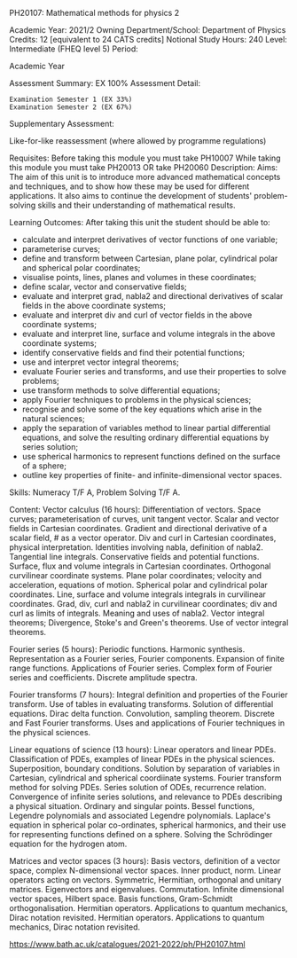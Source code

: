 PH20107: Mathematical methods for physics 2 

Academic Year:		2021/2
Owning Department/School:		Department of Physics
Credits:		12 [equivalent to 24 CATS credits]
Notional Study Hours:		240
Level:		Intermediate (FHEQ level 5)
Period:	

Academic Year

Assessment Summary:		EX 100%
Assessment Detail:	

    Examination Semester 1 (EX 33%)
    Examination Semester 2 (EX 67%)

Supplementary Assessment:	

Like-for-like reassessment (where allowed by programme regulations)

Requisites:	Before taking this module you must take PH10007
While taking this module you must take PH20013 OR take PH20060
Description:		Aims:
The aim of this unit is to introduce more advanced mathematical concepts and techniques, and to show how these may be used for different applications. It also aims to continue the development of students' problem-solving skills and their understanding of mathematical results.

Learning Outcomes:
After taking this unit the student should be able to:
* calculate and interpret derivatives of vector functions of one variable;
* parameterise curves;
* define and transform between Cartesian, plane polar, cylindrical polar and spherical polar coordinates;
* visualise points, lines, planes and volumes in these coordinates;
* define scalar, vector and conservative fields;
* evaluate and interpret grad, nabla2 and directional derivatives of scalar fields in the above coordinate systems;
* evaluate and interpret div and curl of vector fields in the above coordinate systems;
* evaluate and interpret line, surface and volume integrals in the above coordinate systems;
* identify conservative fields and find their potential functions;
* use and interpret vector integral theorems;
* evaluate Fourier series and transforms, and use their properties to solve problems;
* use transform methods to solve differential equations;
* apply Fourier techniques to problems in the physical sciences;
* recognise and solve some of the key equations which arise in the natural sciences;
* apply the separation of variables method to linear partial differential equations, and solve the resulting ordinary differential equations by series solution;
* use spherical harmonics to represent functions defined on the surface of a sphere;
* outline key properties of finite- and infinite-dimensional vector spaces.

Skills:
Numeracy T/F A, Problem Solving T/F A.

Content:
Vector calculus (16 hours): Differentiation of vectors. Space curves; parameterisation of curves, unit tangent vector. Scalar and vector fields in Cartesian coordinates. Gradient and directional derivative of a scalar field, # as a vector operator. Div and curl in Cartesian coordinates, physical interpretation. Identities involving nabla, definition of nabla2. Tangential line integrals. Conservative fields and potential functions. Surface, flux and volume integrals in Cartesian coordinates. Orthogonal curvilinear coordinate systems. Plane polar coordinates; velocity and acceleration, equations of motion. Spherical polar and cylindrical polar coordinates. Line, surface and volume integrals integrals in curvilinear coordinates. Grad, div, curl and nabla2 in curvilinear coordinates; div and curl as limits of integrals. Meaning and uses of nabla2. Vector integral theorems; Divergence, Stoke's and Green's theorems. Use of vector integral theorems.

Fourier series (5 hours): Periodic functions. Harmonic synthesis. Representation as a Fourier series, Fourier components. Expansion of finite range functions. Applications of Fourier series. Complex form of Fourier series and coefficients. Discrete amplitude spectra.

Fourier transforms (7 hours): Integral definition and properties of the Fourier transform. Use of tables in evaluating transforms. Solution of differential equations. Dirac delta function. Convolution, sampling theorem. Discrete and Fast Fourier transforms. Uses and applications of Fourier techniques in the physical sciences.

Linear equations of science (13 hours): Linear operators and linear PDEs. Classification of PDEs, examples of linear PDEs in the physical sciences. Superposition, boundary conditions. Solution by separation of variables in Cartesian, cylindrical and spherical coordiinate systems. Fourier transform method for solving PDEs. Series solution of ODEs, recurrence relation. Convergence of infinite series solutions, and relevance to PDEs describing a physical situation. Ordinary and singular points. Bessel functions, Legendre polynomials and associated Legendre polynomials. Laplace's equation in spherical polar co-ordinates, spherical harmonics, and their use for representing functions defined on a sphere. Solving the Schrödinger equation for the hydrogen atom.

Matrices and vector spaces (3 hours): Basis vectors, definition of a vector space, complex N-dimensional vector spaces. Inner product, norm. Linear operators acting on vectors. Symmetric, Hermitian, orthogonal and unitary matrices. Eigenvectors and eigenvalues. Commutation. Infinite dimensional vector spaces, Hilbert space. Basis functions, Gram-Schmidt orthogonalisation. Hermitian operators. Applications to quantum mechanics, Dirac notation revisited. Hermitian operators. Applications to quantum mechanics, Dirac notation revisited.

https://www.bath.ac.uk/catalogues/2021-2022/ph/PH20107.html
